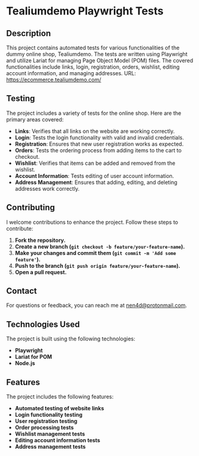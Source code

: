 # **Tealiumdemo Playwright Tests**

## **Description**

This project contains automated tests for various functionalities of the dummy online shop, Tealiumdemo. The tests are written using Playwright and utilize Lariat for managing Page Object Model (POM) files. The covered functionalities include links, login, registration, orders, wishlist, editing account information, and managing addresses.
URL: https://ecommerce.tealiumdemo.com/

## **Testing**

The project includes a variety of tests for the online shop. Here are the primary areas covered:

- **Links**: Verifies that all links on the website are working correctly.
- **Login**: Tests the login functionality with valid and invalid credentials.
- **Registration**: Ensures that new user registration works as expected.
- **Orders**: Tests the ordering process from adding items to the cart to checkout.
- **Wishlist**: Verifies that items can be added and removed from the wishlist.
- **Account Information**: Tests editing of user account information.
- **Address Management**: Ensures that adding, editing, and deleting addresses work correctly.

## **Contributing**

I welcome contributions to enhance the project. Follow these steps to contribute:

1. **Fork the repository.**
2. **Create a new branch (`git checkout -b feature/your-feature-name`).**
3. **Make your changes and commit them (`git commit -m 'Add some feature'`).**
4. **Push to the branch (`git push origin feature/your-feature-name`).**
5. **Open a pull request.**

## **Contact**

For questions or feedback, you can reach me at nen4d@protonmail.com.

## **Technologies Used**

The project is built using the following technologies:

- **Playwright**
- **Lariat for POM**
- **Node.js**

## **Features**

The project includes the following features:

- **Automated testing of website links**
- **Login functionality testing**
- **User registration testing**
- **Order processing tests**
- **Wishlist management tests**
- **Editing account information tests**
- **Address management tests**

